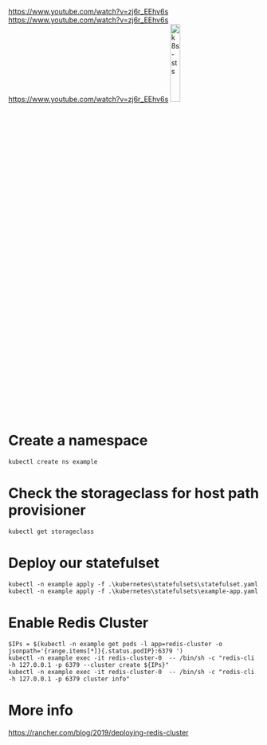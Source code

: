 https://www.youtube.com/watch?v=zj6r_EEhv6s
https://www.youtube.com/watch?v=zj6r_EEhv6s
https://www.youtube.com/watch?v=zj6r_EEhv6s
<a href="https://youtu.be/zj6r_EEhv6s" title="k8s-sts"><img src="https://i.ytimg.com/vi/zj6r_EEhv6s/hqdefault.jpg" width="20%" alt="k8s-sts" /></a> 

# Create a namespace

```
kubectl create ns example
```

# Check the storageclass for host path provisioner

```
kubectl get storageclass
```

# Deploy our statefulset

```
kubectl -n example apply -f .\kubernetes\statefulsets\statefulset.yaml
kubectl -n example apply -f .\kubernetes\statefulsets\example-app.yaml
```

# Enable Redis Cluster

```
$IPs = $(kubectl -n example get pods -l app=redis-cluster -o jsonpath='{range.items[*]}{.status.podIP}:6379 ')
kubectl -n example exec -it redis-cluster-0  -- /bin/sh -c "redis-cli -h 127.0.0.1 -p 6379 --cluster create ${IPs}"
kubectl -n example exec -it redis-cluster-0  -- /bin/sh -c "redis-cli -h 127.0.0.1 -p 6379 cluster info"
```

# More info

https://rancher.com/blog/2019/deploying-redis-cluster
